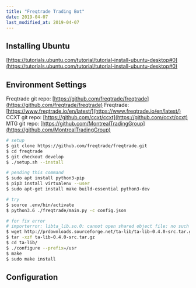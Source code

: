 ```yaml
---
title: "Freqtrade Trading Bot"
date: 2019-04-07
last_modified_at: 2019-04-07
---
```


## Installing Ubuntu
[https://tutorials.ubuntu.com/tutorial/tutorial-install-ubuntu-desktop#0](https://tutorials.ubuntu.com/tutorial/tutorial-install-ubuntu-desktop#0)

## Environment Settings
Freqtrade git repo: [https://github.com/freqtrade/freqtrade](https://github.com/freqtrade/freqtrade)
Freqtrade: [https://www.freqtrade.io/en/latest/](https://www.freqtrade.io/en/latest/)  
CCXT git repo: [https://github.com/ccxt/ccxt](https://github.com/ccxt/ccxt)  
MTG git repo: [https://github.com/MontrealTradingGroup](https://github.com/MontrealTradingGroup)

```sh
# setup
$ git clone https://github.com/freqtrade/freqtrade.git
$ cd freqtrade
$ git checkout develop
$ ./setup.sh --install

# pending this command
$ sudo apt install python3-pip
$ pip3 install virtualenv --user
$ sudo apt-get install make build-essential python3-dev

# try
$ source .env/bin/activate
$ python3.6 ./freqtrade/main.py -c config.json

# for fix error
# importerror: libta_lib.so.0: cannot open shared object file: no such file or directory
$ wget http://prdownloads.sourceforge.net/ta-lib/ta-lib-0.4.0-src.tar.gz
$ tar -xzf ta-lib-0.4.0-src.tar.gz
$ cd ta-lib/
$ ./configure --prefix=/usr
$ make
$ sudo make install
```

## Configuration
